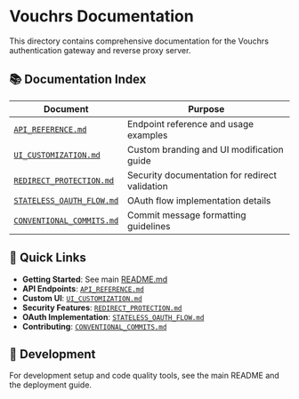 # Vouchrs Documentation

This directory contains comprehensive documentation for the Vouchrs authentication gateway and reverse proxy server.

## 📚 Documentation Index

| Document | Purpose |
|----------|---------|
| [`API_REFERENCE.md`](./API_REFERENCE.md) | Endpoint reference and usage examples |
| [`UI_CUSTOMIZATION.md`](./UI_CUSTOMIZATION.md) | Custom branding and UI modification guide |
| [`REDIRECT_PROTECTION.md`](./REDIRECT_PROTECTION.md) | Security documentation for redirect validation |
| [`STATELESS_OAUTH_FLOW.md`](./STATELESS_OAUTH_FLOW.md) | OAuth flow implementation details |
| [`CONVENTIONAL_COMMITS.md`](./CONVENTIONAL_COMMITS.md) | Commit message formatting guidelines |

## 🚀 Quick Links

- **Getting Started**: See main [README.md](../README.md)
- **API Endpoints**: [`API_REFERENCE.md`](./API_REFERENCE.md)
- **Custom UI**: [`UI_CUSTOMIZATION.md`](./UI_CUSTOMIZATION.md)
- **Security Features**: [`REDIRECT_PROTECTION.md`](./REDIRECT_PROTECTION.md)
- **OAuth Implementation**: [`STATELESS_OAUTH_FLOW.md`](./STATELESS_OAUTH_FLOW.md)
- **Contributing**: [`CONVENTIONAL_COMMITS.md`](./CONVENTIONAL_COMMITS.md)

## 🔧 Development

For development setup and code quality tools, see the main README and the deployment guide.
